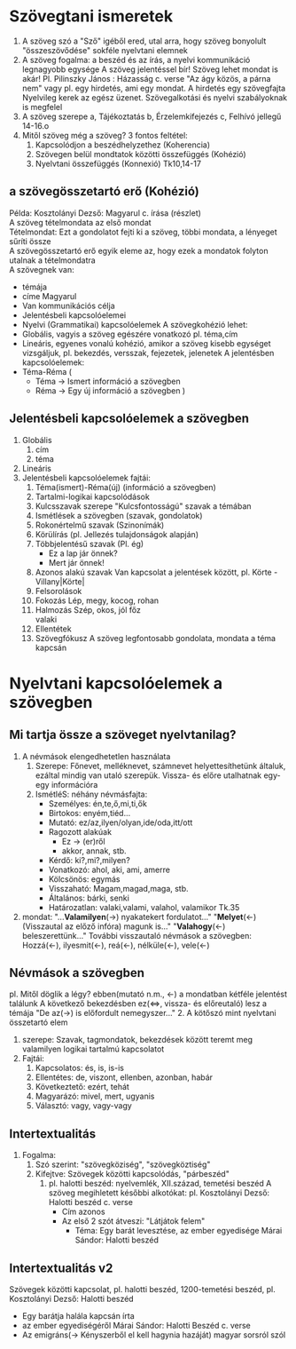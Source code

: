 # Szövegtani ismeretek
1. A szöveg szó a "Sző" igéből ered, utal arra, hogy szöveg bonyolult "összeszövődése" sokféle nyelvtani elemnek
2. A szöveg fogalma: a beszéd és az írás, a nyelvi kommunikáció legnagyobb egysége
A szöveg jelentéssel bír! Szöveg lehet mondat is akár! Pl. Pilinszky János : Házasság c. verse "Az ágy közös, a párna nem"
vagy pl. egy hirdetés, ami egy mondat.
A hirdetés egy szövegfajta
Nyelvileg kerek az egész üzenet. Szövegalkotási és nyelvi szabályoknak is megfelel
3. A szöveg szerepe
a, Tájékoztatás
b, Érzelemkifejezés
c, Felhívó jellegű
14-16.o
4. Mitől szöveg még a szöveg?
3 fontos feltétel:
   1. Kapcsolódjon a beszédhelyzethez (Koherencia)
   2. Szövegen belül mondtatok közötti összefüggés (Kohézió)
   3. Nyelvtani összefüggés (Konnexió)
Tk10,14-17
## a szövegösszetartó erő (Kohézió)
Példa: Kosztolányi Dezső: Magyarul c. írása (részlet)  
A szöveg tételmondata az első mondat  
Tételmondat: Ezt a gondolatot fejti ki a szöveg, többi mondata, a lényeget sűríti össze  
A szövegösszetartó erő egyik eleme az, hogy ezek a mondatok folyton utalnak a tételmondatra  
A szövegnek van:
- témája
- címe Magyarul
- Van kommunikációs célja
- Jelentésbeli kapcsolóelemei
- Nyelvi (Grammatikai) kapcsolóelemek
A szövegkohézió lehet:
- Globális, vagyis a szöveg egészére vonatkozó pl. téma,cím
- Lineáris, egyenes vonalú kohézió, amikor a szöveg kisebb egységet vizsgáljuk, pl. bekezdés, versszak, fejezetek, jelenetek
A jelentésben kapcsolóelemek:
- Téma-Réma (
  - Téma -> Ismert információ a szövegben  
  - Réma -> Egy új információ a szövegben
)
## Jelentésbeli kapcsolóelemek a szövegben
1. Globális
   1. cím
   2. téma
2. Lineáris
3. Jelentésbeli kapcsolóelemek fajtái:
   1. Téma(ismert)-Réma(új) (információ a szövegben)
   2. Tartalmi-logikai kapcsolódások
   3. Kulcsszavak szerepe
      "Kulcsfontosságú" szavak a témában
   4. Ismétlések a szövegben (szavak, gondolatok)
   5. Rokonértelmű szavak (Szinonímák)
   6. Körülírás (pl. Jellezés tulajdonságok alapján)
   7. Többjelentésű szavak (Pl. ég)
      - Ez a lap jár önnek?
      - Mert jár önnek! 
   8. Azonos alakú szavak
      Van kapcsolat a jelentések között, pl. Körte - Villany|Körte|
   9. Felsorolások
   10. Fokozás
      Lép, megy, kocog, rohan
   11. Halmozás
      Szép, okos, jól főz  
        valaki
   12. Ellentétek
   13. Szövegfókusz
      A szöveg legfontosabb gondolata, mondata a téma kapcsán
# Nyelvtani kapcsolóelemek a szövegben
## Mi tartja össze a szöveget nyelvtanilag?
1. A névmások elengedhetetlen használata
   1. Szerepe: Főnevet, melléknevet, számnevet helyettesíthetünk általuk, ezáltal mindig van utaló szerepük. Vissza- és előre utalhatnak egy-egy információra
   2. IsmétléS: néhány névmásfajta:
      - Személyes: én,te,ő,mi,ti,ők
      - Birtokos: enyém,tiéd...
      - Mutató: ez/az,ilyen/olyan,ide/oda,itt/ott
      - Ragozott alakúak
        - Ez -> (er)ről
        - akkor, annak, stb.
      - Kérdő: ki?,mi?,milyen?
      - Vonatkozó: ahol, aki, ami, amerre
      - Kölcsönös: egymás
      - Visszaható: Magam,magad,maga, stb.
      - Általános: bárki, senki
      - Határozatlan: valaki,valami, valahol, valamikor
Tk.35
1. mondat:
"...__Valamilyen__(->) nyakatekert fordulatot..."
"__Melyet__(<-) (Visszautal az előző infóra) magunk is..."
"__Valahogy__(<-) beleszerettünk..."
További visszautaló névmások a szövegben:
Hozzá(<-), ilyesmit(<-), reá(<-), nélküle(<-), vele(<-)

## Névmások a szövegben
pl. Mitől döglik a légy? ebben(mutató n.m., <-) a mondatban kétféle jelentést találunk
A következő bekezdésben ez(<=>, vissza- és előreutaló) lesz a témája
"De az(->) is előfordult nemegyszer..."
2. A kötőszó mint nyelvtani összetartó elem
   1. szerepe:
      Szavak, tagmondatok, bekezdések között teremt meg valamilyen logikai tartalmú kapcsolatot
   2. Fajtái:
      1. Kapcsolatos: és, is, is-is
      2. Ellentétes: de, viszont, ellenben, azonban, habár
      3. Következtető: ezért, tehát
      4. Magyarázó: mivel, mert, ugyanis
      5. Választó: vagy, vagy-vagy 
## Intertextualitás
1. Fogalma: 
   1. Szó szerint: "szövegköziség", "szövegköztiség"
   2. Kifejtve: Szövegek közötti kapcsolódás, "párbeszéd"
      1. pl. halotti beszéd: nyelvemlék, XII.század, temetési beszéd
      A szöveg megihletett későbbi alkotókat:
      pl. Kosztolányi Dezső: Halotti beszéd c. verse
         - Cím azonos
         - Az első 2 szót átveszi: "Látjátok felem"
           - Téma: Egy barát levesztése, az ember egyedisége
      Márai Sándor: Halotti beszéd
## Intertextualitás v2
   Szövegek közötti kapcsolat, pl. halotti beszéd, 1200-temetési beszéd, pl. Kosztolányi Dezső: Halotti beszéd
   - Egy barátja halála kapcsán írta
   - az ember egyediségéről
   Márai Sándor: Halotti Beszéd c. verse
   - Az emigráns(-> Kényszerből el kell hagynia hazáját) magyar sorsról szól